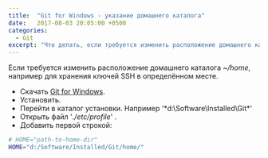 ```yaml
---
title:  "Git for Windows - указание домашнего каталога"
date:   2017-08-03 20:05:00 +0500
categories:
  - Git
excerpt: "Что делать, если требуется изменить расположение домашнего каталога *~/home*, например для хранения ключей SSH в определённом месте."
---
```

Если требуется изменить расположение домашнего каталога *~/home*, например для хранения ключей SSH в определённом месте.

* Скачать [Git for Windows](https://git-scm.com/downloads).
* Установить.
* Перейти в каталог установки. Например '*d:\Software\Installed\Git\*'
* Открыть файл '*./etc/profile*' .
* Добавить первой строкой:
```bash
# HOME="path-to-home-dir"
HOME="d:/Software/Installed/Git/home/"
```
